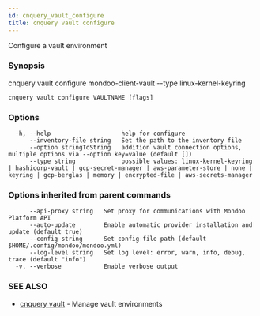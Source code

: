 ```yaml
---
id: cnquery_vault_configure
title: cnquery vault configure
---
```


Configure a vault environment

### Synopsis

cnquery vault configure mondoo-client-vault --type linux-kernel-keyring

```
cnquery vault configure VAULTNAME [flags]
```

### Options

```
  -h, --help                    help for configure
      --inventory-file string   Set the path to the inventory file
      --option stringToString   addition vault connection options, multiple options via --option key=value (default [])
      --type string             possible values: linux-kernel-keyring | hashicorp-vault | gcp-secret-manager | aws-parameter-store | none | keyring | gcp-berglas | memory | encrypted-file | aws-secrets-manager
```

### Options inherited from parent commands

```
      --api-proxy string   Set proxy for communications with Mondoo Platform API
      --auto-update        Enable automatic provider installation and update (default true)
      --config string      Set config file path (default $HOME/.config/mondoo/mondoo.yml)
      --log-level string   Set log level: error, warn, info, debug, trace (default "info")
  -v, --verbose            Enable verbose output
```

### SEE ALSO

- [cnquery vault](cnquery_vault.md) - Manage vault environments
